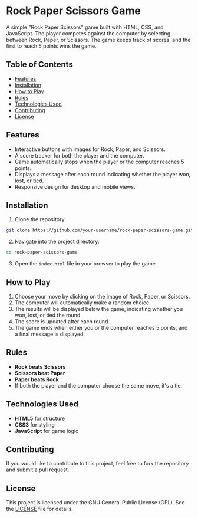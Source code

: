 # Rock Paper Scissors Game

A simple "Rock Paper Scissors" game built with HTML, CSS, and JavaScript. The player competes against the computer by selecting between Rock, Paper, or Scissors. The game keeps track of scores, and the first to reach 5 points wins the game.

## Table of Contents

- [Features](#features)
- [Installation](#installation)
- [How to Play](#how-to-play)
- [Rules](#rules)
- [Technologies Used](#technologies-used)
- [Contributing](#contributing)
- [License](#license)

## Features

- Interactive buttons with images for Rock, Paper, and Scissors.
- A score tracker for both the player and the computer.
- Game automatically stops when the player or the computer reaches 5 points.
- Displays a message after each round indicating whether the player won, lost, or tied.
- Responsive design for desktop and mobile views.

## Installation

1. Clone the repository:

```bash
git clone https://github.com/your-username/rock-paper-scissors-game.git
```

2. Navigate into the project directory:

```bash
cd rock-paper-scissors-game
```

3. Open the `index.html` file in your browser to play the game.

## How to Play

1. Choose your move by clicking on the image of Rock, Paper, or Scissors.
2. The computer will automatically make a random choice.
3. The results will be displayed below the game, indicating whether you won, lost, or tied the round.
4. The score is updated after each round.
5. The game ends when either you or the computer reaches 5 points, and a final message is displayed.

## Rules

- **Rock beats Scissors**
- **Scissors beat Paper**
- **Paper beats Rock**
- If both the player and the computer choose the same move, it's a tie.

## Technologies Used

- **HTML5** for structure
- **CSS3** for styling
- **JavaScript** for game logic

## Contributing

If you would like to contribute to this project, feel free to fork the repository and submit a pull request.

## License

This project is licensed under the GNU General Public License (GPL). See the [LICENSE](LICENSE) file for details.
